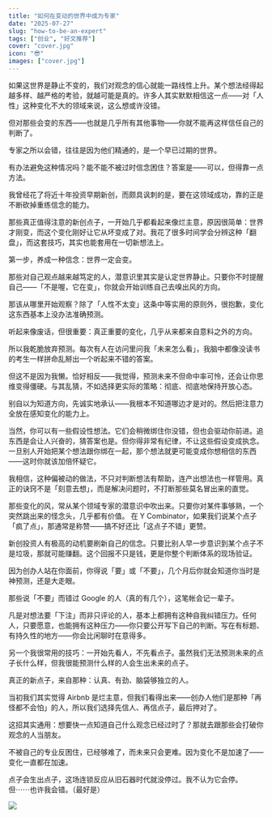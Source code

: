 ```yaml
---
title: "如何在变动的世界中成为专家"
date: "2025-07-27"
slug: "how-to-be-an-expert"
tags: ["创业", "好文推荐"]
cover: "cover.jpg"
icon: "😎"
images: ["cover.jpg"]
---
```

如果这世界是静止不变的，我们对观念的信心就能一路线性上升。某个想法经得起越多样、越严格的考验，就越可能是真的。许多人其实默默相信这一点——对「人性」这种变化不大的领域来说，这么想或许没错。



但对那些会变的东西——也就是几乎所有其他事物——你就不能再这样信任自己的判断了。



专家之所以会错，往往是因为他们精通的，是一个早已过期的世界。



有办法避免这种情况吗？能不能不被过时信念困住？答案是——可以，但得靠一点方法。



我曾经花了将近十年投资早期新创，而颇具讽刺的是，要在这领域成功，靠的正是不断砍掉重练信念的能力。



那些真正值得注意的新创点子，一开始几乎都看起来像烂主意，原因很简单：世界才刚变，而这个变化刚好让它从坏变成了对。我花了很多时间学会分辨这种「翻盘」，而这套技巧，其实也能套用在一切新想法上。



第一步，养成一种信念：世界一定会变。



那些对自己观点越来越笃定的人，潜意识里其实是认定世界静止。只要你不时提醒自己——「不是喔，它在变」，你就会开始训练自己去嗅出风的方向。



那该从哪里开始观察？除了「人性不太变」这条中等实用的原则外，很抱歉，变化这东西基本上没办法准确预测。



听起来像废话，但很重要：真正重要的变化，几乎从来都来自意料之外的方向。



所以我乾脆放弃预测。每次有人在访问里问我「未来怎么看」，我脑中都像没读书的考生一样拼命乱掰出一个听起来不错的答案。



但这不是因为我懒。恰好相反——我觉得，预测未来不但命中率可怜，还会让你思维变得僵硬。与其乱猜，不如选择更实际的策略：彻底、彻底地保持开放心态。



别自以为知道方向，先诚实地承认——我根本不知道哪边才是对的。然后把注意力全放在感知变化的能力上。



当然，你可以有一些假设性想法。它们会稍微绑住你没错，但也会驱动你前进。追东西是会让人兴奋的，猜答案也是。但你得非常有纪律，不让这些假设变成执念。
一旦别人开始把某个想法跟你绑在一起，那个想法就更可能变成你想相信的东西——这时你就该加倍怀疑它。



我相信，这种偏被动的做法，不只对判断想法有帮助，连产出想法也一样管用。真正的诀窍不是「刻意去想」，而是解决问题时，不打断那些莫名冒出来的直觉。



那些变化的风，常从某个领域专家的潜意识中吹出来。只要你对某件事够熟，一个突然跳出来的怪念头，几乎都有价值。
在 Y Combinator，如果我们说某个点子「疯了点」，那通常是称赞——搞不好还比「这点子不错」更赞。



新创投资人有极高的动机要刷新自己的信念。只要比别人早一步意识到某个点子不是垃圾，那就可能赚翻。这个回报不只是钱，更是你整个判断体系的现场验证。



因为创办人站在你面前，你得说「要」或「不要」，几个月后你就会知道你当时是神预测，还是大走眼。



那些说「不要」而错过 Google 的人（真的有几个），这笔帐会记一辈子。



凡是对想法要「下注」而非只评论的人，基本上都拥有这种自我纠错压力。任何人，只要愿意，也能拥有这种压力——你只要公开写下自己的判断。写在有标题、有持久性的地方——你会比闲聊时在意得多。



另一个我很常用的技巧：一开始先看人，不先看点子。虽然我们无法预测未来的点子长什么样，但我很能预测什么样的人会生出未来的点子。



真正的新点子，来自那种：认真、有劲、脑袋够独立的人。



当初我们其实觉得 Airbnb 是烂主意，但我们看得出来——创办人他们是那种「再怪都不会怕」的人，所以我们选择先信人、再信点子，最后押对了。



这招其实通用：想要快一点知道自己什么观念已经过时了？那就去跟那些会打破你观念的人当朋友。



不被自己的专业反困住，已经够难了，而未来只会更难。因为变化不是加速了——变化一直都在加速。



点子会生出点子，这场连锁反应从旧石器时代就没停过。我不认为它会停。
但⋯⋯也许我会错。（最好是）




![](https://prod-files-secure.s3.us-west-2.amazonaws.com/112d0858-5090-4d34-a606-b75eb8d65fd2/46476355-9cf3-4e99-9b7a-3531bc426380/1000202064.png?X-Amz-Algorithm=AWS4-HMAC-SHA256&X-Amz-Content-Sha256=UNSIGNED-PAYLOAD&X-Amz-Credential=ASIAZI2LB466WBHNHJSP%2F20251008%2Fus-west-2%2Fs3%2Faws4_request&X-Amz-Date=20251008T181942Z&X-Amz-Expires=3600&X-Amz-Security-Token=IQoJb3JpZ2luX2VjECoaCXVzLXdlc3QtMiJHMEUCIE6r%2FxWfu0lD8F0wS1DFwo36dSeAc1oPvHXErkoJhNQ0AiEA%2FoKFe8i%2FGO7JaLCpez8fKmAQ5XBL68t%2BR0KJVPYgwUgqiAQIwv%2F%2F%2F%2F%2F%2F%2F%2F%2F%2FARAAGgw2Mzc0MjMxODM4MDUiDCIZThdCSAjahZpO%2FSrcA72dz4VQwD6mRqyy4WWE2KkKC33LiIOCrKkkMTsNS%2B7lnIjhk76rqlan7sM6mMFLTwlFXGMEL3CUEno1NGfTLgyG7YJM3EuIq%2FZ3k%2FE%2BHhNDWsXSpqwezh3NQj6L%2FB92xMQlxBqfF3WLi1blPJzQHDw1aXMeyfv6YlC4Rv3J3RIUEp0VkZbEG4lXfAoK2n22lMh6uojKdcYa7Vq8K9Rf08%2FDzC28DkfymznE0fbbToP3Zevx7h7gxJ81yHz1E%2Bp8gdGXIJNjRzFMXMbbAKaXYRcKABGijtWaOVsGabv7X%2F%2FkqROEbWzFa3UQ2F%2BiEr7Jeaad2XmD8bKPRnDWlO4iRpQN%2B%2Fs2BD6NxMruGtjs7p4sGT504LnzKBfRjgIGSghE8aedeWPMSzUauaRiD5FN%2BvAxwWr0lLXLWi%2FMju7RkpLyzzK2dep%2FG4P8WSBeEDORJr8DA0DMXZWOFaApAs%2FxPK0SpZQXYZDGnMMH2Sb33TB5C8rgJzwVLqOqwIpOPAL5B5ucv8cy82rOYXBHzkTAaw2iS9tsR9M%2FY26oBF46fL0el8vP%2BzT%2B3OdsHrFyrpWG0J51v29%2BXDSLQDQHYvZoW%2BIJpfEMON4SEglKSB6Hloz4QTzJLXoeBRrhYCDHMOO8mscGOqUBPq4N15Ucs7vyislimeYadlMQk%2FlgemyauqsEpd6E52%2F5CNhXuI58Jdb0cQv3%2Fy7QNp1QwJ6rdAlAnUGonsfMI5WhWkuRkoWdi4CRdwCMuQTDr3%2Bxj3FDJXAEQ2a5jvkExj%2FF5P%2Byt4lb3xCoIZc8vr48o%2FTj%2FN9v4GGi1jP7lPPrq2tNoMjXnpF3jAxO59%2FNclqkQIjc4ALk01jskm8n3WFhVxUs&X-Amz-Signature=2ef3d77109209c7d5557f98d3634d227626da750a64a2c5cbcd33dc9e147c64b&X-Amz-SignedHeaders=host&x-amz-checksum-mode=ENABLED&x-id=GetObject)

